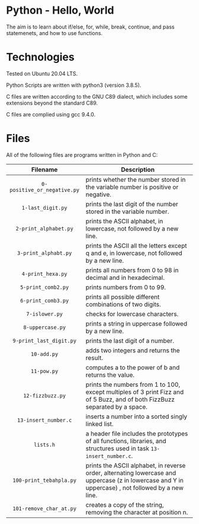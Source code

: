 # Python - Hello, World

The aim is to learn about if/else, for, while, break, continue, and pass statemenets, and how to use functions.

# Technologies

Tested on Ubuntu 20.04 LTS.

Python Scripts are written with python3 (version 3.8.5).

C files are written according to the GNU C89 dialect, which includes some extensions beyond the standard C89.

C files are complied using gcc 9.4.0.

# Files

All of the following files are programs written in Python and C:

| Filename                    | Description
|:---------------------------:| ---------------------------------------------------------------------------------------------------
| `0-positive_or_negative.py` | prints whether the number stored in the variable number is positive or negative.
| `1-last_digit.py`           | prints the last digit of the number stored in the variable number.
| `2-print_alphabet.py`       | prints the ASCII alphabet, in lowercase, not followed by a new line.
| `3-print_alphabt.py`        | prints the ASCII all the letters except q and e, in lowercase, not followed by a new line.
| `4-print_hexa.py`           | prints all numbers from 0 to 98 in decimal and in hexadecimal.
| `5-print_comb2.py`          | prints numbers from 0 to 99.
| `6-print_comb3.py`          | prints all possible different combinations of two digits.
| `7-islower.py`              | checks for lowercase characters.
| `8-uppercase.py`            | prints a string in uppercase followed by a new line.
| `9-print_last_digit.py`     | prints the last digit of a number.
| `10-add.py`                 | adds two integers and returns the result.
| `11-pow.py`                 | computes a to the power of b and returns the value.
| `12-fizzbuzz.py`            | prints the numbers from 1 to 100, except multiples of 3 print Fizz and of 5 Buzz, and of both FizzBuzz separated by a space.
| `13-insert_number.c`        | inserts a number into a sorted singly linked list.
| `lists.h`                   | a header file includes the prototypes of all functions, libraries, and structures used in task `13-insert_number.c`.
| `100-print_tebahpla.py`     | prints the ASCII alphabet, in reverse order, alternating lowercase and uppercase (z in lowercase and Y in uppercase) , not followed by a new line.
| `101-remove_char_at.py`     | creates a copy of the string, removing the character at position n.
